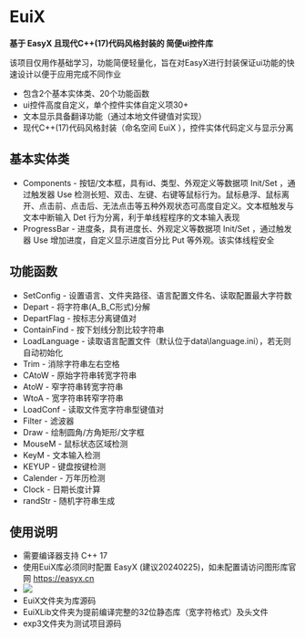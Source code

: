 # EuiX
**基于 EasyX 且现代C++(17)代码风格封装的 简便ui控件库**

该项目仅用作基础学习，功能简便轻量化，旨在对EasyX进行封装保证ui功能的快速设计以便于应用完成不同作业

- 包含2个基本实体类、20个功能函数
- ui控件高度自定义，单个控件实体自定义项30+
- 文本显示具备翻译功能（通过本地文件键值对实现）
- 现代C++(17)代码风格封装（命名空间 EuiX ），控件实体代码定义与显示分离

## 基本实体类
- Components - 按钮/文本框，具有id、类型、外观定义等数据项 Init/Set ，通过触发器 Use 检测长短、双击、左键、右键等鼠标行为。鼠标悬浮、鼠标离开、点击前、点击后、无法点击等五种外观状态可高度自定义。文本框触发与文本中断输入 Det 行为分离，利于单线程程序的文本输入表现
- ProgressBar - 进度条，具有进度长、外观定义等数据项 Init/Set ，通过触发器 Use 增加进度，自定义显示进度百分比 Put 等外观。该实体线程安全

## 功能函数
- SetConfig - 设置语言、文件夹路径、语言配置文件名、读取配置最大字符数
- Depart - 将字符串(A_B_C形式)分解
- DepartFlag - 按标志分离键值对
- ContainFind - 按下划线分割比较字符串
- LoadLanguage - 读取语言配置文件（默认位于data\language.ini），若无则自动初始化
- Trim - 消除字符串左右空格
- CAtoW - 原始字符串转宽字符串
- AtoW - 窄字符串转宽字符串
- WtoA - 宽字符串转窄字符串
- LoadConf - 读取文件宽字符串型键值对
- Filter - 滤波器
- Draw - 绘制圆角/方角矩形/文字框
- MouseM - 鼠标状态区域检测
- KeyM - 文本输入检测
- KEYUP - 键盘按键检测
- Calender - 万年历检测
- Clock - 日期长度计算
- randStr - 随机字符串生成

## 使用说明
- 需要编译器支持 C++ 17
- 使用EuiX库必须同时配置 EasyX (建议20240225)，如未配置请访问图形库官网 https://easyx.cn
- ![](test.gif)
- EuiX文件夹为库源码
- EuiXLib文件夹为提前编译完整的32位静态库（宽字符格式）及头文件
- exp3文件夹为测试项目源码